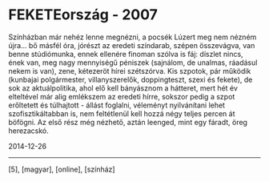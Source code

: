# FEKETEország - 2007

Színházban már nehéz lenne megnézni, a pocsék Lúzert meg nem nézném újra... bő másfél óra, jórészt az eredeti színdarab, szépen összevágva, van benne stúdiómunka, ennek ellenére finoman szólva is fáj: díszlet nincs, ének van, meg nagy mennyiségű péniszek (sajnálom, de unalmas, ráadásul nekem is van), zene, kétezeröt hírei szétszórva. Kis szpotok, pár működik (kunbajai polgármester, villanyszerelők, doppingteszt, szexi és fekete), de sok az aktuálpolitika, ahol elő kell bányásznom a hátteret, mert hét év elteltével már alig emlékszem az eredeti hírre, sokszor pedig a szpot erőltetett és túlhajtott - állást foglalni, véleményt nyilvánítani lehet szofisztikáltabban is, nem feltétlenül kell hozzá négy teljes percen át böfögni. Az első rész még nézhető, aztán leenged, mint egy fáradt, öreg herezacskó.

2014-12-26 

----

[5], [magyar], [online], [színház]
